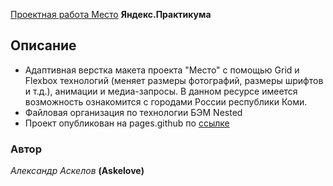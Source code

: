 [Проектная работа Место](https://susittys.github.io/mesto/) **Яндекс.Практикума**

## Описание

* Адаптивная верстка макета проекта "Место" с помощью Grid и Flexbox технологий (меняет размеры фотографий, размеры шрифтов и т.д.),
  анимации и медиа-запросы. В данном ресурсе имеется возможность ознакомится с городами России республики Коми.
* Файловая организация по технологии БЭМ Nested
* Проект опубликован на pages.github по [ссылке](https://susittys.github.io/mesto/)

### Автор
*Александр Аскелов* **(Askelove)**

